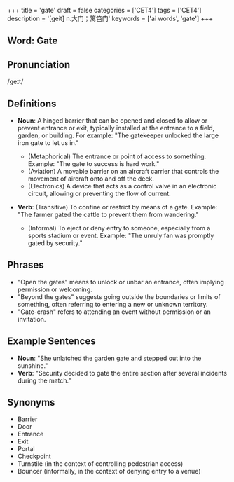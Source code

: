 +++
title = 'gate'
draft = false
categories = ['CET4']
tags = ['CET4']
description = '[geit] n.大门；篱笆门'
keywords = ['ai words', 'gate']
+++

## Word: Gate

## Pronunciation
/ɡeɪt/

## Definitions
- **Noun**: A hinged barrier that can be opened and closed to allow or prevent entrance or exit, typically installed at the entrance to a field, garden, or building. For example: "The gatekeeper unlocked the large iron gate to let us in."
  - (Metaphorical) The entrance or point of access to something. Example: "The gate to success is hard work."
  - (Aviation) A movable barrier on an aircraft carrier that controls the movement of aircraft onto and off the deck.
  - (Electronics) A device that acts as a control valve in an electronic circuit, allowing or preventing the flow of current.
  
- **Verb**: (Transitive) To confine or restrict by means of a gate. Example: "The farmer gated the cattle to prevent them from wandering."
  - (Informal) To eject or deny entry to someone, especially from a sports stadium or event. Example: "The unruly fan was promptly gated by security."

## Phrases
- "Open the gates" means to unlock or unbar an entrance, often implying permission or welcoming.
- "Beyond the gates" suggests going outside the boundaries or limits of something, often referring to entering a new or unknown territory.
- "Gate-crash" refers to attending an event without permission or an invitation.

## Example Sentences
- **Noun**: "She unlatched the garden gate and stepped out into the sunshine."
- **Verb**: "Security decided to gate the entire section after several incidents during the match."

## Synonyms
- Barrier
- Door
- Entrance
- Exit
- Portal
- Checkpoint
- Turnstile (in the context of controlling pedestrian access)
- Bouncer (informally, in the context of denying entry to a venue)
